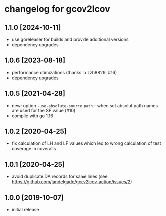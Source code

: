 # changelog for gcov2lcov

## 1.1.0 [2024-10-11]

* use goreleaser for builds and provide additional versions
* dependency upgrades

## 1.0.6 [2023-08-18]

* performance otimizations (thanks to zzh8829, #16)
* dependency upgrades

## 1.0.5 [2021-04-28]

* new: option  `-use-absolute-source-path` - when set absolut path names are
       used for the SF value (#10)
* compile with go 1.16

## 1.0.2 [2020-04-25]

* fix calculation of LH and LF values which led to wrong calculation of
  test coverage in coveralls

## 1.0.1 [2020-04-25]

* avoid duplicate DA records for same lines (see
  https://github.com/jandelgado/gcov2lcov-action/issues/2)

## 1.0.0 [2019-10-07]

* initial release
